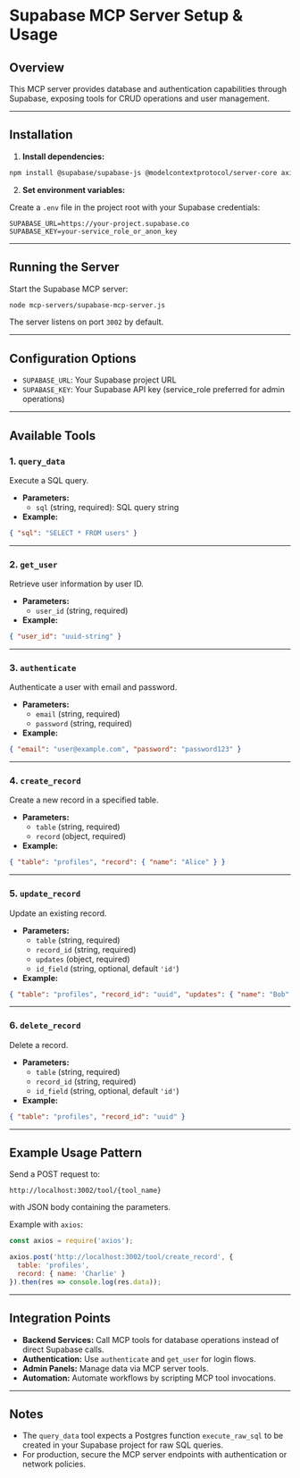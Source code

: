# Supabase MCP Server Setup & Usage

## Overview
This MCP server provides database and authentication capabilities through Supabase, exposing tools for CRUD operations and user management.

---

## Installation

1. **Install dependencies:**

```bash
npm install @supabase/supabase-js @modelcontextprotocol/server-core axios dotenv
```

2. **Set environment variables:**

Create a `.env` file in the project root with your Supabase credentials:

```
SUPABASE_URL=https://your-project.supabase.co
SUPABASE_KEY=your-service_role_or_anon_key
```

---

## Running the Server

Start the Supabase MCP server:

```bash
node mcp-servers/supabase-mcp-server.js
```

The server listens on port `3002` by default.

---

## Configuration Options

- `SUPABASE_URL`: Your Supabase project URL
- `SUPABASE_KEY`: Your Supabase API key (service_role preferred for admin operations)

---

## Available Tools

### 1. `query_data`
Execute a SQL query.

- **Parameters:**
  - `sql` (string, required): SQL query string
- **Example:**
```json
{ "sql": "SELECT * FROM users" }
```

---

### 2. `get_user`
Retrieve user information by user ID.

- **Parameters:**
  - `user_id` (string, required)
- **Example:**
```json
{ "user_id": "uuid-string" }
```

---

### 3. `authenticate`
Authenticate a user with email and password.

- **Parameters:**
  - `email` (string, required)
  - `password` (string, required)
- **Example:**
```json
{ "email": "user@example.com", "password": "password123" }
```

---

### 4. `create_record`
Create a new record in a specified table.

- **Parameters:**
  - `table` (string, required)
  - `record` (object, required)
- **Example:**
```json
{ "table": "profiles", "record": { "name": "Alice" } }
```

---

### 5. `update_record`
Update an existing record.

- **Parameters:**
  - `table` (string, required)
  - `record_id` (string, required)
  - `updates` (object, required)
  - `id_field` (string, optional, default `'id'`)
- **Example:**
```json
{ "table": "profiles", "record_id": "uuid", "updates": { "name": "Bob" } }
```

---

### 6. `delete_record`
Delete a record.

- **Parameters:**
  - `table` (string, required)
  - `record_id` (string, required)
  - `id_field` (string, optional, default `'id'`)
- **Example:**
```json
{ "table": "profiles", "record_id": "uuid" }
```

---

## Example Usage Pattern

Send a POST request to:

```
http://localhost:3002/tool/{tool_name}
```

with JSON body containing the parameters.

Example with `axios`:

```js
const axios = require('axios');

axios.post('http://localhost:3002/tool/create_record', {
  table: 'profiles',
  record: { name: 'Charlie' }
}).then(res => console.log(res.data));
```

---

## Integration Points

- **Backend Services:** Call MCP tools for database operations instead of direct Supabase calls.
- **Authentication:** Use `authenticate` and `get_user` for login flows.
- **Admin Panels:** Manage data via MCP server tools.
- **Automation:** Automate workflows by scripting MCP tool invocations.

---

## Notes
- The `query_data` tool expects a Postgres function `execute_raw_sql` to be created in your Supabase project for raw SQL queries.
- For production, secure the MCP server endpoints with authentication or network policies.